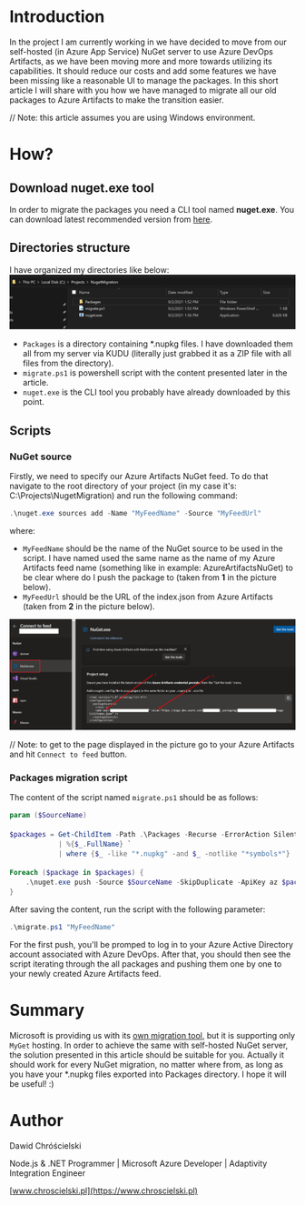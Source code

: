 # Introduction
In the project I am currently working in we have decided to move from our self-hosted (in Azure App Service) NuGet server to use Azure DevOps Artifacts, as we have been moving more and more towards utilizing its capabilities. It should reduce our costs and add some features we have been missing like a reasonable UI to manage the packages. In this short article I will share with you how we have managed to migrate all our old packages to Azure Artifacts to make the transition easier.

// Note: this article assumes you are using Windows environment.

# How?

## Download __nuget.exe__ tool

In order to migrate the packages you need a CLI tool named __nuget.exe__. You can download latest recommended version from [here](https://www.nuget.org/downloads).

## Directories structure

I have organized my directories like below:
[![](/_posts/2021-09-09-NuGetToAzureArtifacts/nuget-migration-directory.png)](/_posts/2021-09-09-NuGetToAzureArtifacts/nuget-migration-directory.png)

- `Packages` is a directory containing \*.nupkg files. I have downloaded them all from my server via KUDU (literally just grabbed it as a ZIP file with all files from the directory).
- `migrate.ps1` is powershell script with the content presented later in the article.
- `nuget.exe` is the CLI tool you probably have already downloaded by this point.

## Scripts

### NuGet source

Firstly, we need to specify our Azure Artifacts NuGet feed. To do that navigate to the root directory of your project (in my case it's: C:\Projects\NugetMigration) and run the following command:

```PowerShell
.\nuget.exe sources add -Name "MyFeedName" -Source "MyFeedUrl"
```

where:
- `MyFeedName` should be the name of the NuGet source to be used in the script. I have named used the same name as the name of my Azure Artifacts feed name (something like in example: AzureArtifactsNuGet) to be clear where do I push the package to (taken from __1__ in the picture below).
- `MyFeedUrl` should be the URL of the index.json from Azure Artifacts (taken from __2__ in the picture below).

[![](/_posts/2021-09-09-NuGetToAzureArtifacts/artifacts-feed-settings.png)](/_posts/2021-09-09-NuGetToAzureArtifacts/artifacts-feed-settings.png)

// Note: to get to the page displayed in the picture go to your Azure Artifacts and hit `Connect to feed` button.

### Packages migration script

The content of the script named `migrate.ps1` should be as follows:

```PowerShell
param ($SourceName)

$packages = Get-ChildItem -Path .\Packages -Recurse -ErrorAction SilentlyContinue -Force `
            | %{$_.FullName} `
            | where {$_ -like "*.nupkg" -and $_ -notlike "*symbols*"}

Foreach ($package in $packages) {
    .\nuget.exe push -Source $SourceName -SkipDuplicate -ApiKey az $package
}
```

After saving the content, run the script with the following parameter:

```PowerShell
.\migrate.ps1 "MyFeedName"
```

For the first push, you'll be promped to log in to your Azure Active Directory account associated with Azure DevOps. After that, you should then see the script iterating through the all packages and pushing them one by one to your newly created Azure Artifacts feed.

# Summary
Microsoft is providing us with its [own migration tool](https://docs.microsoft.com/en-us/azure/devops/artifacts/tutorials/migrate-packages?view=azure-devops), but it is supporting only `MyGet` hosting. In order to achieve the same with self-hosted NuGet server, the solution presented in this article should be suitable for you. Actually it should work for every NuGet migration, no matter where from, as long as you have your \*.nupkg files exported into Packages directory. I hope it will be useful! :)

# Author
Dawid Chróścielski

Node.js & .NET Programmer | Microsoft Azure Developer | Adaptivity Integration Engineer 

[www.chroscielski.pl](https://www.chroscielski.pl)
